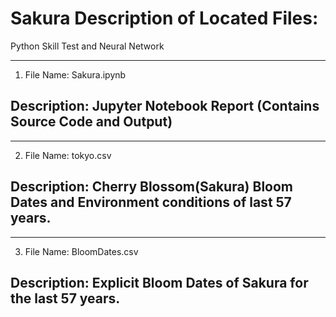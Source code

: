 Sakura
Description of Located Files:
========================

Python Skill Test and Neural Network


---------------------------------
1. File Name: Sakura.ipynb

Description: Jupyter Notebook Report
(Contains Source Code and Output)
---------------------------------
---------------------------------
2. File Name: tokyo.csv

Description: Cherry Blossom(Sakura)
Bloom Dates and Environment 
conditions  of last 57 years.
---------------------------------
---------------------------------
3. File Name: BloomDates.csv

Description: Explicit Bloom Dates of
Sakura for the last 57 years.
---------------------------------
